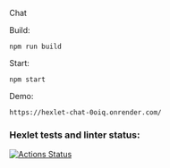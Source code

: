 Chat

Build:

```
npm run build
```

Start:

```
npm start
```

Demo:

```
https://hexlet-chat-0oiq.onrender.com/
```

### Hexlet tests and linter status:
[![Actions Status](https://github.com/Joytforname/frontend-bootcamp-project-12/workflows/hexlet-check/badge.svg)](https://github.com/Joytforname/frontend-bootcamp-project-12/actions)